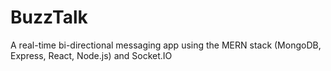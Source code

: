 # BuzzTalk
A real-time bi-directional messaging app using the MERN stack (MongoDB, Express, React, Node.js) and Socket.IO
